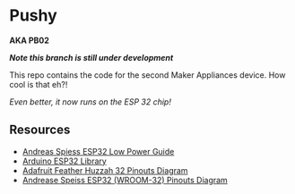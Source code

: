 # Pushy
**AKA PB02**

**_Note this branch is still under development_**

This repo contains the code for the second Maker Appliances device.  How cool is that eh?!

_Even better, it now runs on the ESP 32 chip!_

## Resources

* [Andreas Spiess ESP32 Low Power Guide](https://www.youtube.com/watch?v=r75MrWIVIw4&vl=en)
* [Arduino ESP32 Library](https://github.com/espressif/arduino-esp32)
* [Adafruit Feather Huzzah 32 Pinouts Diagram](https://learn.adafruit.com/adafruit-huzzah32-esp32-feather/pinouts)
* [Andrease Speiss ESP32 (WROOM-32) Pinouts Diagram](https://github.com/SensorsIot/ESP32-Deep-Sleep/raw/master/ESP32.xlsx)
